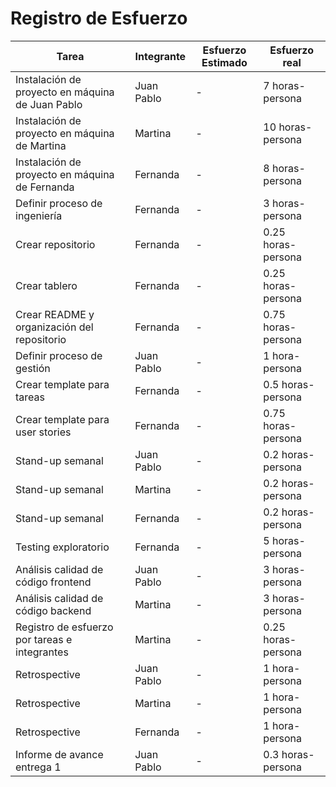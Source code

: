 # Registro de Esfuerzo

Tarea | Integrante | Esfuerzo Estimado | Esfuerzo real |
|---|---|---|---|
| Instalación de proyecto en máquina de Juan Pablo | Juan Pablo | - | 7 horas-persona |
| Instalación de proyecto en máquina de Martina | Martina | - | 10 horas-persona |
| Instalación de proyecto en máquina de Fernanda | Fernanda | - | 8 horas-persona |
| Definir proceso de ingeniería | Fernanda | - | 3 horas-persona |
| Crear repositorio | Fernanda | - | 0.25 horas-persona |
| Crear tablero | Fernanda | - | 0.25 horas-persona |
| Crear README y organización del repositorio | Fernanda | - | 0.75 horas-persona |
| Definir proceso de gestión | Juan Pablo | - | 1 hora-persona |
| Crear template para tareas | Fernanda | - | 0.5 horas-persona |
| Crear template para user stories | Fernanda | - | 0.75 horas-persona |
| Stand-up semanal | Juan Pablo | - | 0.2 horas-persona |
| Stand-up semanal | Martina | - | 0.2 horas-persona |
| Stand-up semanal | Fernanda | - | 0.2 horas-persona |
| Testing exploratorio | Fernanda | - | 5 horas-persona |
| Análisis calidad de código frontend | Juan Pablo | - | 3 horas-persona |
| Análisis calidad de código backend | Martina | - | 3 horas-persona |
| Registro de esfuerzo por tareas e integrantes | Martina | - | 0.25 horas-persona | 
| Retrospective | Juan Pablo | - | 1 hora-persona |
| Retrospective | Martina | - | 1 hora-persona |
| Retrospective | Fernanda | - | 1 hora-persona |
| Informe de avance entrega 1 | Juan Pablo | - | 0.3 horas-persona |
